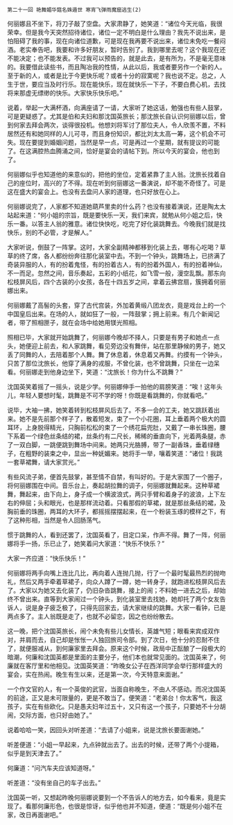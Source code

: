     第二十一回 艳舞媚华筵名姝遁世 寒宵飞弹雨魔窟逃生(2) 

   何丽娜且不坐下，将刀子敲了空盘。大家肃静了，她笑道：“诸位今天光临，我很荣幸。但是我今天突然招待诸位，诸位一定不明白是什么理由？我先不说出来，是怕阻碍了我的事，现在向诸位道歉，可是现在我再要不说出来，诸位未免吃一餐闷酒。老实奉告吧，我要和许多好朋友，暂时告别了。我到哪里去呢？这个我现在还不能决定；也不能发表。不过我可以预告的，就是此去，是有所为，不是毫无意味的。我要借此读些书，而且陶冶我的性情，从此以后，我或者要另作一个新的人。至于新的人，或者是比于今更快乐呢？或者十分的寂寞呢？我也说不定。总之，人生于世，要应当及时行乐。现在能快乐，现在就快乐一下子，不要白费心机，去找将来那虚无缥缈的快乐。大家快乐快乐吧。”

   说着，举起一大满杯酒，向满座请了一请，大家听了她这话，勉强也有些人鼓掌，可是更疑惑了。尤其是伯和夫妇和那沈国英旅长；那沈旅长自认识何丽娜以后，曾到何家去拜会两次，谈得很投机。他想刘将军讨了那位夫人，令人欣羡不置，不料居然还有和她同样的人儿可寻，而且身份知识，都比刘太太高一筹，这个机会不可失。现在要提到婚姻问题，当然是早一点，可是再过一个星期，就有提议的可能了。在这满腔热血腾涌之间，恰好是宴会的请帖下到。所以今天的宴会，他也到了。

   何丽娜似乎也知道他的来意似的，把他的坐位，定着紧靠了主人翁。沈旅长找着自己的座位时，高兴的了不得。现在听到何丽娜这一番演说，却不能不奇怪了。可是这在盛大的宴会上。也没有去盘问人家的道理，也只好放在心上。

   何丽娜说完了，人家都不知道她葫芦里卖的什么药？也没有接着演说，还是陶太太站起来道：“何小姐的宗旨，既是要快乐一天，我们来宾，就勉从何小姐之后，快乐一番。以答主人翁的雅意。诸位快快吃，吃完了好化装跳舞去。今晚我们就是找快乐，别的不必管，才是解人。”

   大家听说，倒鼓了一阵掌。这时，大家全副精神都移到化装上去，哪有心吃喝？草草的终了席，各人都纷纷奔往那化装室中去。不到一个钟头，跳舞场上，已挤满了奇装异服的人，有的扮着鬼怪，有的扮着古人，有的扮着外国人，有的扮着神仙，不一而足。忽然之间，音乐奏起，五彩的小纸花，如飞雪一般，漫空乱飘。那东向松枝屏风后，四个古装的小女孩，各在十四五岁之间，拿着云拂宫扇，簇拥着何丽娜出来。

   何丽娜戴了高髻的头套，穿了古代宫装，外加着黄缎八团龙衣，竟是戏台上的一个中国皇后出来。在场的人，就如狂了一般，一阵鼓掌；拥上前来。有几个新闻记者，带了照相匣子，就在会场中给她用镁光照相。

   照相已毕，大家就开始跳舞了，何丽娜今晚却不择人，只要是有男子和她点一点头，她便迎上前去，和人家跳舞，看见旁边没有舞伴，站在那里静候的男子，她又丢了同舞的人，去陪着那个人舞。舞了休息着，休息着又再舞。约摸有一个钟头，只苦了那位沈旅长，他穿了满身的戎服，不曾化装，也不曾跳舞，只坐在一边呆看。何丽娜走到他身边坐下，笑道：“沈旅长！你为什么不跳舞？”

   沈国英笑着摇了一摇头，说是少学。何丽娜伸手一拍他的肩膀笑道：“唉！这年头儿，年轻人要想时髦，跳舞是不可不学的呀！你既是看跳舞的，你就看吧。”

   说毕，大袖一拂，她笑着转到松枝屏风后去了。不多一会的工夫，她又跳跃着出来。她不是先前那个样子了，散着短发，束了一个小花圈，耳上垂着两个极大的圆耳环，上身脱得精光，只胸前松松的束了一个绣花扁兜肚，又戴了一串长珠圈，腰下系着一个绿色丝条结的裙，丝条约有二尺长，稀稀的垂直向下，光着两条腿，赤了一双白脚，一跳便跳到舞场中间来。她两只光胳膊，带了一副香珠，垂着绿穗子，在粗野的装束之中，显出一种妩媚来。她将手一举，嚷着笑道：“诸位！我跳一套草裙舞，请大家赏光。”

   有些风流子弟，便首先鼓掌，甚至情不自禁，有叫好的。于是大家围了一个圈子，将何丽娜围在中间。音乐台上，奏起胡拉舞的调子，何丽娜就舞起来。这种草裙舞，舞起来，由下向上，身子成一个横波浪式，两只手臂和着身子的波浪，上下左右的伸屈；头和眼光，也是那样流动着。只看那假的草裙，就是那丝条结的裙，及胸前垂的珠圈，两耳的大环子，都摇摇摆摆起来，在一个粉装玉琢的模样之下，有了这种形相，当然是令人回肠荡气。

   惯于跳舞的人，看到还罢了，沈国英看了，目定口呆，作声不得。舞了一阵，何丽娜将手一扬，乐已止了，她笑着问大家道：“快乐不快乐？”

   大家一齐应道：“快乐快乐！”

   何丽娜将两手向嘴上连比几比，再向着人连抛几抛，行了一个最时髦最热烈的抛吻礼，然后又两手牵着草裙子，向众人蹲了一蹲，她一转身子，就跑进松枝屏风后去了。大家以为她又去化装了，仍旧杂沓跳舞，接上的闹；不料她一进去之后，却始终不曾出来。直等到大家闹过一个钟头，到化装室里去找她，她却托了两个女友告诉人，说是身子疲乏极了，只得先回家去，请大家继续的跳舞。大家一看钟，已是两点多了。主人翁既是走了，也就不必留恋，因之也纷纷散去。

   这一晚，把个沈国英旅长，闹个未免有些儿女情长，英雄气短；眼看来宾成双作对，并肩而去，自己却是怅怅一人独回旅司令部。到了次日，他十分的忍耐不住了，就便服减从，到何廉家里去拜会。原来这个时候，政局中正酝酿了一段极大的暗潮，何廉和沈国英都是里面的主要分子，他们本也就常见面的。沈国英来了，何廉就在客厅里和他相见。沈国英笑道：“昨晚女公子在西洋同学会举行那样盛大的宴会，实在热闹。晚生有生以来，还是第一次，今天特意来面谢。”

   一个作文官的人，有一个英俊的武官，当面自称晚生，不由人不感动。而况沈国英的前途，正又是未可限量的，更是不敢当了。便笑道：“老弟台！你太客气，我这孩子，实在有些欧化。只是愚夫妇年过五十，又只有这一个孩子，只要她不十分胡闹，交际方面，也只好由她了。”

   说着哈哈一笑，因回头对听差道：“去请了小姐来，说是沈旅长要面谢她。”

   听差便道：“小姐一早起来，九点钟就出去了。出去的时候，还带了两个小提箱，似乎是到天津去了。”

   何廉道：“问汽车夫应该知道呀。”

   听差道：“没有坐自己的车子出去。”

   沈国英一听，又想起昨晚何丽娜说要到一个不告诉人的地方去，如今看来，竟是实现了。看那何廉形色，也很是惊讶，似乎他也并不知道，便道：“既是何小姐不在家，改日再面谢吧。”

